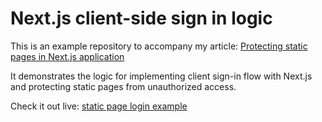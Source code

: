 
# Next.js client-side sign in logic

This is an example repository to accompany my article:
[Protecting static pages in Next.js application](https://dev.to/ivandotv/protecting-static-pages-in-next-js-application-1e50)

It demonstrates the logic for implementing client sign-in flow with Next.js and protecting static pages from unauthorized access.

Check it out live: [static page login example](https://static-page-login-example.vercel.app/)
